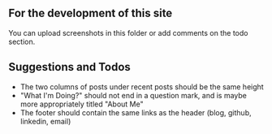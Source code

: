 For the development of this site
---
You can upload screenshots in this folder or add comments on the todo section.



Suggestions and Todos
-----
- The two columns of posts under recent posts should be the same height
- "What I'm Doing?" should not end in a question mark, and is maybe more appropriately titled "About Me"
- The footer should contain the same links as the header (blog, github, linkedin, email)
